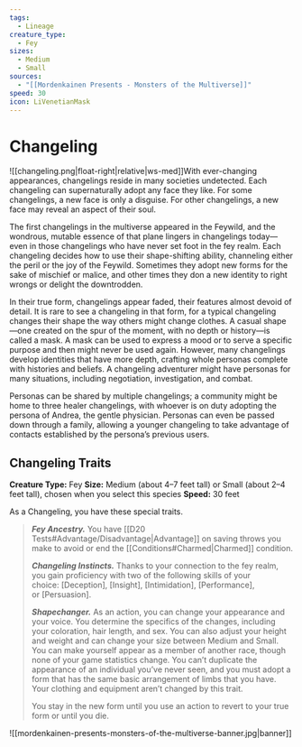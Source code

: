 ```yaml
---
tags:
  - Lineage
creature_type:
  - Fey
sizes:
  - Medium
  - Small
sources:
  - "[[Mordenkainen Presents - Monsters of the Multiverse]]"
speed: 30
icon: LiVenetianMask
---
```


# Changeling

![[changeling.png|float-right|relative|ws-med]]With ever-changing appearances, changelings reside in many societies undetected. Each changeling can supernaturally adopt any face they like. For some changelings, a new face is only a disguise. For other changelings, a new face may reveal an aspect of their soul.

The first changelings in the multiverse appeared in the Feywild, and the wondrous, mutable essence of that plane lingers in changelings today—even in those changelings who have never set foot in the fey realm. Each changeling decides how to use their shape-shifting ability, channeling either the peril or the joy of the Feywild. Sometimes they adopt new forms for the sake of mischief or malice, and other times they don a new identity to right wrongs or delight the downtrodden.

In their true form, changelings appear faded, their features almost devoid of detail. It is rare to see a changeling in that form, for a typical changeling changes their shape the way others might change clothes. A casual shape—one created on the spur of the moment, with no depth or history—is called a mask. A mask can be used to express a mood or to serve a specific purpose and then might never be used again. However, many changelings develop identities that have more depth, crafting whole personas complete with histories and beliefs. A changeling adventurer might have personas for many situations, including negotiation, investigation, and combat.

Personas can be shared by multiple changelings; a community might be home to three healer changelings, with whoever is on duty adopting the persona of Andrea, the gentle physician. Personas can even be passed down through a family, allowing a younger changeling to take advantage of contacts established by the persona’s previous users.

## Changeling Traits

**Creature Type:** Fey
**Size:** Medium (about 4–7 feet tall) or Small (about 2–4 feet tall), chosen when you select this species
**Speed:** 30 feet

As a Changeling, you have these special traits.
>**_Fey Ancestry._** You have [[D20 Tests#Advantage/Disadvantage\|Advantage]] on saving throws you make to avoid or end the [[Conditions#Charmed\|Charmed]] condition.
>
>**_Changeling Instincts._** Thanks to your connection to the fey realm, you gain proficiency with two of the following skills of your choice: [Deception], [Insight], [Intimidation], [Performance], or [Persuasion].
>
>**_Shapechanger._** As an action, you can change your appearance and your voice. You determine the specifics of the changes, including your coloration, hair length, and sex. You can also adjust your height and weight and can change your size between Medium and Small. You can make yourself appear as a member of another race, though none of your game statistics change. You can’t duplicate the appearance of an individual you’ve never seen, and you must adopt a form that has the same basic arrangement of limbs that you have. Your clothing and equipment aren’t changed by this trait.
>
>You stay in the new form until you use an action to revert to your true form or until you die.

![[mordenkainen-presents-monsters-of-the-multiverse-banner.jpg|banner]]
